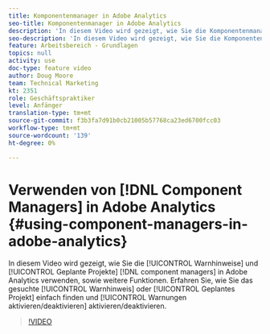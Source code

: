```yaml
---
title: Komponentenmanager in Adobe Analytics
seo-title: Komponentenmanager in Adobe Analytics
description: 'In diesem Video wird gezeigt, wie Sie die Komponentenmanager "Warnungen"und "Geplante Projekte"in Adobe Analytics sowie einige zusätzliche Funktionen verwenden. Erfahren Sie, wie Sie die gesuchte Warnung oder das geplante Projekt leicht finden und Warnungen aktivieren/deaktivieren können. '
seo-description: 'In diesem Video wird gezeigt, wie Sie die Komponentenmanager "Warnungen"und "Geplante Projekte"in Adobe Analytics sowie einige zusätzliche Funktionen verwenden. Erfahren Sie, wie Sie die gesuchte Warnung oder das geplante Projekt leicht finden und Warnungen aktivieren/deaktivieren können. '
feature: Arbeitsbereich - Grundlagen
topics: null
activity: use
doc-type: feature video
author: Doug Moore
team: Technical Marketing
kt: 2351
role: Geschäftspraktiker
level: Anfänger
translation-type: tm+mt
source-git-commit: f3b3fa7d91b0cb21005b57768ca23ed6700fcc03
workflow-type: tm+mt
source-wordcount: '139'
ht-degree: 0%

---
```



# Verwenden von [!DNL Component Managers] in Adobe Analytics {#using-component-managers-in-adobe-analytics}

In diesem Video wird gezeigt, wie Sie die [!UICONTROL Warnhinweise] und [!UICONTROL Geplante Projekte] [!DNL component managers] in Adobe Analytics verwenden, sowie weitere Funktionen. Erfahren Sie, wie Sie das gesuchte [!UICONTROL Warnhinweis] oder [!UICONTROL Geplantes Projekt] einfach finden und [!UICONTROL Warnungen aktivieren/deaktivieren] aktivieren/deaktivieren.

>[!VIDEO](https://video.tv.adobe.com/v/24068/?quality=12)